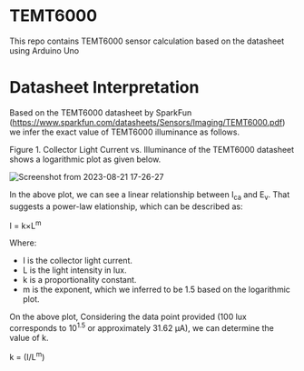 # TEMT6000
This repo contains TEMT6000 sensor calculation based on the datasheet using Arduino Uno

# Datasheet Interpretation

Based on the TEMT6000 datasheet by SparkFun (https://www.sparkfun.com/datasheets/Sensors/Imaging/TEMT6000.pdf) we infer the exact value of TEMT6000 illuminance as follows.

Figure 1. Collector Light Current vs. Illuminance of the TEMT6000 datasheet shows a logarithmic plot as given below.

![Screenshot from 2023-08-21 17-26-27](https://github.com/ParthaPRay/TEMT6000/assets/1689639/6c47f4e7-e6fd-4d25-b4b5-26beb0129442)

In the above plot, we can see a linear relationship between I<sub>ca</sub> and E<sub>v</sub>. That suggests a power-law elationship, which can be described as:

I = k×L<sup>m</sup> 

Where:
* I is the collector light current.
* L is the light intensity in lux.
* k is a proportionality constant.
* m is the exponent, which we inferred to be 1.5 based on the logarithmic plot.

On the above plot, Considering the data point provided (100 lux corresponds to 10<sup>1.5</sup> or approximately 31.62 µA), we can determine the value of k.

k = (I/L<sup>m</sup>)

 



